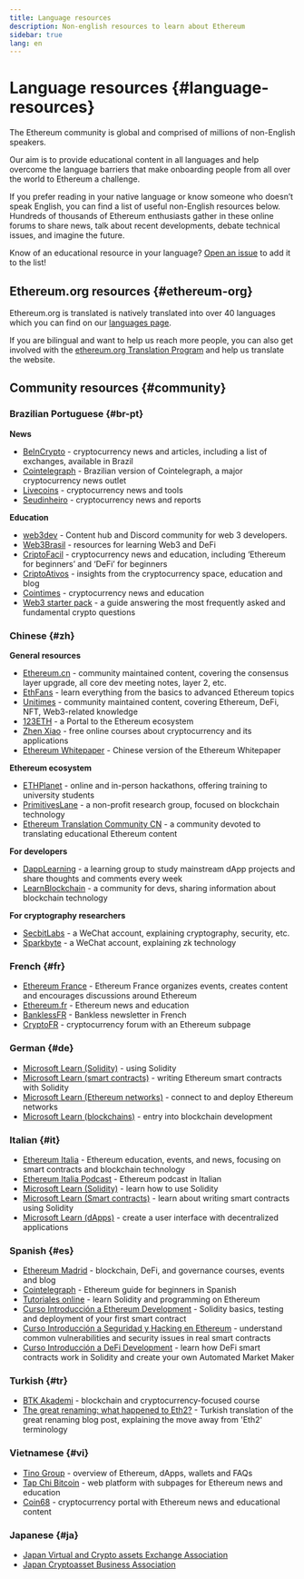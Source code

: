 ```yaml
---
title: Language resources
description: Non-english resources to learn about Ethereum
sidebar: true
lang: en
---
```


# Language resources {#language-resources}

The Ethereum community is global and comprised of millions of non-English speakers.

Our aim is to provide educational content in all languages and help overcome the language barriers that make onboarding people from all over the world to Ethereum a challenge.

If you prefer reading in your native language or know someone who doesn’t speak English, you can find a list of useful non-English resources below. Hundreds of thousands of Ethereum enthusiasts gather in these online forums to share news, talk about recent developments, debate technical issues, and imagine the future.

Know of an educational resource in your language? [Open an issue](https://github.com/ethereum/ethereum-org-website/issues/new/choose) to add it to the list!

## Ethereum.org resources {#ethereum-org}

Ethereum.org is translated is natively translated into over 40 languages which you can find on our [languages page](/languages).

If you are bilingual and want to help us reach more people, you can also get involved with the [ethereum.org Translation Program](/contributing/translation-program/#translation-program) and help us translate the website.

## Community resources {#community}

### Brazilian Portuguese {#br-pt}

**News**

- [BeInCrypto](http://www.beincrypto.com.br) - cryptocurrency news and articles, including a list of exchanges, available in Brazil
- [Cointelegraph](http://cointelegraph.com.br/category/analysis) - Brazilian version of Cointelegraph, a major cryptocurrency news outlet
- [Livecoins](http://www.livecoins.com.br/ethereum) - cryptocurrency news and tools
- [Seudinheiro](http://www.seudinheiro.com/criptomoedas/) - cryptocurrency news and reports

**Education**

- [web3dev](https://www.web3dev.com.br/) - Content hub and Discord community for web 3 developers.
- [Web3Brasil](https://github.com/web3brasil/web3brasil) - resources for learning Web3 and DeFi
- [CriptoFacil](http://www.criptofacil.com/ultimas-noticias/) - cryptocurrency news and education, including ‘Ethereum for beginners’ and ‘DeFi’ for beginners
- [CriptoAtivos](http://www.criptoativos.wiki.br/) - insights from the cryptocurrency space, education and blog
- [Cointimes](http://www.cointimes.com.br/) - cryptocurrency news and education
- [Web3 starter pack](https://docs.google.com/document/d/1X8PSTFH7FTw9J-gbKWM6Y430SWCBT8d4t4pJgFQHJ8E/) - a guide answering the most frequently asked and fundamental crypto questions

### Chinese {#zh}

**General resources**

- [Ethereum.cn](https://www.ethereum.cn/) - community maintained content, covering the consensus layer upgrade, all core dev meeting notes, layer 2, etc.
- [EthFans](https://ethfans.org/) - learn everything from the basics to advanced Ethereum topics
- [Unitimes](https://mp.weixin.qq.com/s/tvloZSDBSOQN9zDQj_91kA) - community maintained content, covering Ethereum, DeFi, NFT, Web3-related knowledge
- [123ETH](https://123eth.org/) - a Portal to the Ethereum ecosystem
- [Zhen Xiao](http://zhenxiao.com/blockchain/) - free online courses about cryptocurrency and its applications
- [Ethereum Whitepaper](https://github.com/ethereum/wiki/wiki/[%E4%B8%AD%E6%96%87]-%E4%BB%A5%E5%A4%AA%E5%9D%8A%E7%99%BD%E7%9A%AE%E4%B9%A6) - Chinese version of the Ethereum Whitepaper

**Ethereum ecosystem**

- [ETHPlanet](https://www.ethplanet.org/) - online and in-person hackathons, offering training to university students
- [PrimitivesLane](https://www.primitiveslane.org/) - a non-profit research group, focused on blockchain technology
- [Ethereum Translation Community CN](https://www.notion.so/Ethereum-Translation-Community-CN-05375fe0a94c4214acaf90f42ba40171) - a community devoted to translating educational Ethereum content

**For developers**

- [DappLearning](https://github.com/Dapp-Learning-DAO/Dapp-Learning) - a learning group to study mainstream dApp projects and share thoughts and comments every week
- [LearnBlockchain](https://learnblockchain.cn/) - a community for devs, sharing information about blockchain technology

**For cryptography researchers**

- [SecbitLabs](https://mp.weixin.qq.com/s/69_tqBJpr_sbaKtR1sBRMw) - a WeChat account, explaining cryptography, security, etc.
- [Sparkbyte](https://mp.weixin.qq.com/s/9KgKTc_jtJ7bWKdbNPoqvQ) - a WeChat account, explaining zk technology

### French {#fr}

- [Ethereum France](https://www.ethereum-france.com/) - Ethereum France organizes events, creates content and encourages discussions around Ethereum
- [Ethereum.fr](https://ethereum.fr/) - Ethereum news and education
- [BanklessFR](https://banklessfr.substack.com/) - Bankless newsletter in French
- [CryptoFR](https://cryptofr.com/category/44/ethereum-general) - cryptocurrency forum with an Ethereum subpage

### German {#de}

- [Microsoft Learn (Solidity)](https://docs.microsoft.com/de-de/learn/modules/blockchain-learning-solidity/) - using Solidity
- [Microsoft Learn (smart contracts)](https://docs.microsoft.com/de-de/learn/modules/blockchain-solidity-ethereum-smart-contracts/) - writing Ethereum smart contracts with Solidity
- [Microsoft Learn (Ethereum networks)](https://docs.microsoft.com/de-de/learn/modules/blockchain-ethereum-networks/) - connect to and deploy Ethereum networks
- [Microsoft Learn (blockchains)](https://docs.microsoft.com/de-de/learn/paths/ethereum-blockchain-development/) - entry into blockchain development

### Italian {#it}

- [Ethereum Italia](https://www.ethereum-italia.it/) - Ethereum education, events, and news, focusing on smart contracts and blockchain technology
- [Ethereum Italia Podcast](https://www.ethereum-italia.it/podcast/) - Ethereum podcast in Italian
- [Microsoft Learn (Solidity)](https://docs.microsoft.com/it-it/learn/modules/blockchain-learning-solidity/) - learn how to use Solidity
- [Microsoft Learn (Smart contracts)](https://docs.microsoft.com/it-it/learn/modules/blockchain-solidity-ethereum-smart-contracts/) - learn about writing smart contracts using Solidity
- [Microsoft Learn (dApps)](https://docs.microsoft.com/it-it/learn/modules/blockchain-create-ui-decentralized-apps/) - create a user interface with decentralized applications

### Spanish {#es}

- [Ethereum Madrid](https://ethereummadrid.com/) - blockchain, DeFi, and governance courses, events and blog
- [Cointelegraph](https://es.cointelegraph.com/ethereum-for-beginners) - Ethereum guide for beginners in Spanish
- [Tutoriales online](https://tutoriales.online/curso/solidity) - learn Solidity and programming on Ethereum
- [Curso Introducción a Ethereum Development](https://youtube.com/playlist?list=PLTqiwJDd_R8y9pfUBjhkVa1IDMwyQz-fU) - Solidity basics, testing and deployment of your first smart contract
- [Curso Introducción a Seguridad y Hacking en Ethereum](https://youtube.com/playlist?list=PLTqiwJDd_R8yHOvteko_DmUxUTMHnlfci) - understand common vulnerabilities and security issues in real smart contracts
- [Curso Introducción a DeFi Development](https://youtube.com/playlist?list=PLTqiwJDd_R8zZiP9_jNdaPqA3HqoW2lrS) - learn how DeFi smart contracts work in Solidity and create your own Automated Market Maker

### Turkish {#tr}

- [BTK Akademi](https://www.btkakademi.gov.tr/portal/course/blokzincir-ve-kripto-paralar-10569#!/about) - blockchain and cryptocurrency-focused course
- [The great renaming: what happened to Eth2?](https://miningturkiye.org/konu/ethereum-madenciligi-bitiyor-mu-onemli-gelisme.655/) - Turkish translation of the great renaming blog post, explaining the move away from 'Eth2' terminology

### Vietnamese {#vi}

- [Tino Group](https://wiki.tino.org/ethereum-la-gi/) - overview of Ethereum, dApps, wallets and FAQs
- [Tap Chi Bitcoin](https://tapchibitcoin.io/tap-chi/tin-tuc-ethereum-eth) - web platform with subpages for Ethereum news and education
- [Coin68](https://coin68.com/ethereum-tieu-diem/) - cryptocurrency portal with Ethereum news and educational content

### Japanese {#ja}

- [Japan Virtual and Crypto assets Exchange Association](https://jvcea.or.jp/)
- [Japan Cryptoasset Business Association](https://cryptocurrency-association.org/)
